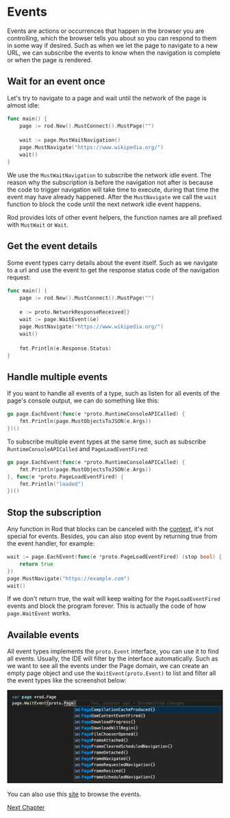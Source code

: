 # Events

Events are actions or occurrences that happen in the browser you are controlling, which the browser tells you about so you can respond to them in some way if desired. Such as when we let the page to navigate to a new URL, we can subscribe the events to know when the navigation is complete or when the page is rendered.

## Wait for an event once

Let's try to navigate to a page and wait until the network of the page is almost idle:

```go
func main() {
    page := rod.New().MustConnect().MustPage("")

    wait := page.MustWaitNavigation()
    page.MustNavigate("https://www.wikipedia.org/")
    wait()
}
```

We use the `MustWaitNavigation` to subscribe the network idle event. The reason why the subscription is before the navigation not after is because the code to trigger navigation will take time to execute, during that time the event may have already happened. After the `MustNavigate` we call the `wait` function to block the code until the next network idle event happens.

Rod provides lots of other event helpers, the function names are all prefixed with `MustWait` or `Wait`.

## Get the event details

Some event types carry details about the event itself. Such as we navigate to a url and use the event to get the response status code of the navigation request:

```go
func main() {
    page := rod.New().MustConnect().MustPage("")

    e := proto.NetworkResponseReceived{}
    wait := page.WaitEvent(&e)
    page.MustNavigate("https://www.wikipedia.org/")
    wait()

    fmt.Println(e.Response.Status)
}
```

## Handle multiple events

If you want to handle all events of a type, such as listen for all events of the page's console output, we can do something like this:

```go
go page.EachEvent(func(e *proto.RuntimeConsoleAPICalled) {
    fmt.Println(page.MustObjectsToJSON(e.Args))
})()
```

To subscribe multiple event types at the same time, such as subscribe `RuntimeConsoleAPICalled` and `PageLoadEventFired`:

```go
go page.EachEvent(func(e *proto.RuntimeConsoleAPICalled) {
    fmt.Println(page.MustObjectsToJSON(e.Args))
}, func(e *proto.PageLoadEventFired) {
    fmt.Println("loaded")
})()
```

## Stop the subscription

Any function in Rod that blocks can be canceled with the [context](context-and-timeout.md), it's not special for events. Besides, you can also stop event by returning true from the event handler, for example:

```go
wait := page.EachEvent(func(e *proto.PageLoadEventFired) (stop bool) {
    return true
})
page.MustNavigate("https://example.com")
wait()
```

If we don't return true, the wait will keep waiting for the `PageLoadEventFired` events and block the program forever. This is actually the code of how `page.WaitEvent` works.

## Available events

All event types implements the `proto.Event` interface, you can use it to find all events. Usually, the IDE will filter by the interface automatically. Such as we want to see all the events under the Page domain, we can create an empty page object and use the `WaitEvent(proto.Event)` to list and filter all the event types like the screenshot below:

![event-list](event-list.png)

You can also use this [site](https://chromedevtools.github.io/devtools-protocol/tot/Page) to browse the events.

[Next Chapter](/input.md)
